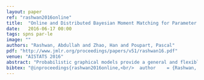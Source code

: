 ```yaml
---
layout: paper
ref: "rashwan2016online"
title:  "Online and Distributed Bayesian Moment Matching for Parameter Learning in Sum-Product Networks"
date:   2016-06-17 00:00
tags: spns par-le
image: ""
authors: "Rashwan, Abdullah and Zhao, Han and Poupart, Pascal"
pdf: "http://www.jmlr.org/proceedings/papers/v51/rashwan16.pdf"
venue: "AISTATS 2016"
abstract: "Probabilistic graphical models provide a general and flexible framework for reasoning about complex dependencies in noisy domains with many variables. Among the various types of probabilistic graphical models, sum-product networks (SPNs) have recently generated some interest because exact inference can always be done in linear time with respect to the size of the network. This is particularly attractive since it means that learning an SPN from data always yields a tractable model for inference. However, existing parameter learning algorithms for SPNs operate in batch mode and do not scale easily to large datasets. In this work, we explore online algorithms to ensure that parameter learning can also be done tractably with respect to the amount of data. More specifically, we propose a new Bayesian moment matching (BMM) algorithm that operates naturally in an online fashion and that can be easily distributed. We demonstrate the effectiveness and scalability of BMM in comparison to online extensions of gradient descent, exponentiated gradient and expectation maximization on 20 classic benchmarks and 4 large scale datasets."
bibtex: "@inproceedings{rashwan2016online,<br/>  author    = {Rashwan, Abdullah and Zhao, Han and Poupart, Pascal},<br/>  title     = {Online and Distributed Bayesian Moment Matching for Parameter Learning<br/>               in Sum-Product Networks},<br/>  booktitle = {{AISTATS}},<br/>  series    = {{JMLR} Workshop and Conference Proceedings},<br/>  volume    = {51},<br/>  pages     = {1469--1477},<br/>  publisher = {JMLR.org},<br/>  year      = {2016}<br/>}<br/><br/>"
---
```

